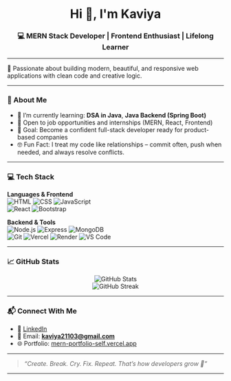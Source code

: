 <h1 align="center">Hi 👋, I'm Kaviya</h1>
<h3 align="center">💻 MERN Stack Developer | Frontend Enthusiast | Lifelong Learner</h3>

---

🌟 Passionate about building modern, beautiful, and responsive web applications with clean code and creative logic.

---

### 🧠 About Me

- 🌱 I’m currently learning: **DSA in Java**, **Java Backend (Spring Boot)** 
- 💼 Open to job opportunities and internships (MERN, React, Frontend)
- 🎯 Goal: Become a confident full-stack developer ready for product-based companies
- 🤓 Fun Fact: I treat my code like relationships – commit often, push when needed, and always resolve conflicts.



---

### 💻 Tech Stack

**Languages & Frontend**  
![HTML](https://img.shields.io/badge/-HTML5-E34F26?logo=html5&logoColor=white) 
![CSS](https://img.shields.io/badge/-CSS3-1572B6?logo=css3&logoColor=white) 
![JavaScript](https://img.shields.io/badge/-JavaScript-F7DF1E?logo=javascript&logoColor=black)  
![React](https://img.shields.io/badge/-React-61DAFB?logo=react&logoColor=black)
![Bootstrap](https://img.shields.io/badge/-Bootstrap-7952B3?logo=bootstrap&logoColor=white)

**Backend & Tools**  
![Node.js](https://img.shields.io/badge/-Node.js-339933?logo=node.js&logoColor=white) 
![Express](https://img.shields.io/badge/-Express.js-000000?logo=express&logoColor=white)
![MongoDB](https://img.shields.io/badge/-MongoDB-47A248?logo=mongodb&logoColor=white)  
![Git](https://img.shields.io/badge/-Git-F05032?logo=git&logoColor=white) 
![Vercel](https://img.shields.io/badge/-Vercel-000000?logo=vercel&logoColor=white)
![Render](https://img.shields.io/badge/-Render-00979D?logo=render&logoColor=white)
![VS Code](https://img.shields.io/badge/-VS%20Code-007ACC?logo=visual-studio-code&logoColor=white)

---



### 📈 GitHub Stats

<p align="center">
  <img src="https://github-readme-stats.vercel.app/api?username=Kaviya-S-211&show_icons=true&theme=radical" alt="GitHub Stats" />
  <br/>
  <img src="https://github-readme-streak-stats.herokuapp.com/?user=Kaviya-S-211&theme=radical" alt="GitHub Streak" />
</p>

---

### 📬 Connect With Me

- 💼 [LinkedIn](https://www.linkedin.com/in/kaviya-s-70815b367)
- 💌 Email: **kaviya21103@gmail.com**
- 🌐 Portfolio: [mern-portfolio-self.vercel.app](https://mern-portfolio-self.vercel.app/)

---

> _“Create. Break. Cry. Fix. Repeat. That’s how developers grow 🌱”_

---

